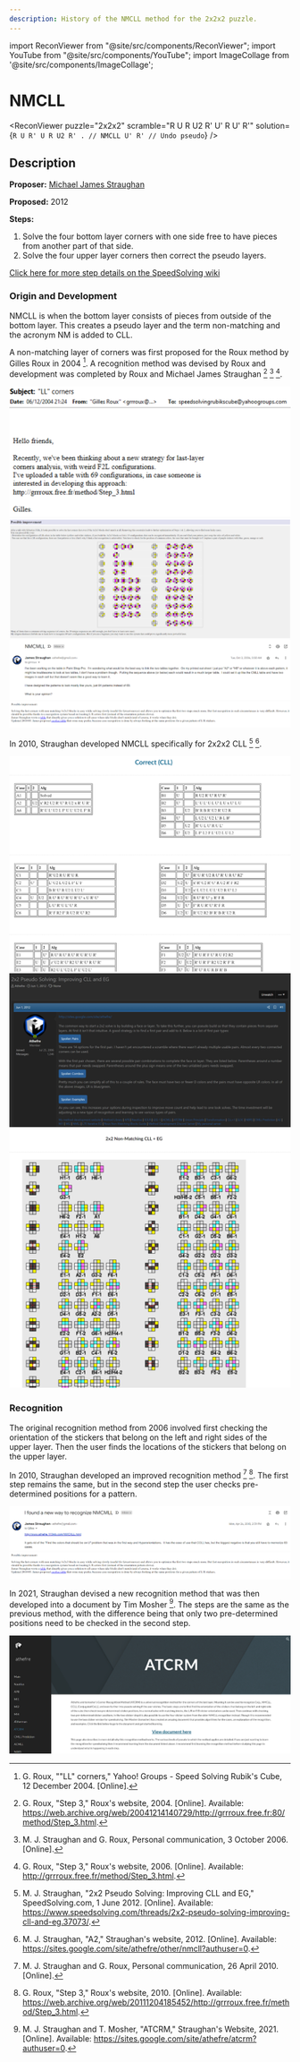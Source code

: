 ```yaml
---
description: History of the NMCLL method for the 2x2x2 puzzle.
---
```


import ReconViewer from "@site/src/components/ReconViewer";
import YouTube from "@site/src/components/YouTube";
import ImageCollage from '@site/src/components/ImageCollage';

# NMCLL

<ReconViewer
puzzle="2x2x2"
scramble="R U R U2 R' U' R U' R'"
solution={`R U R' U R U2 R' . // NMCLL
U' R' // Undo pseudo`}
/>

## Description

**Proposer:** [Michael James Straughan](CubingContributors/MethodDevelopers.md#straughan-michael-james-athefre)

**Proposed:** 2012

**Steps:**

1. Solve the four bottom layer corners with one side free to have pieces from another part of that side.
2. Solve the four upper layer corners then correct the pseudo layers.

[Click here for more step details on the SpeedSolving wiki](https://www.speedsolving.com/wiki/index.php?title=NMCLL)

### Origin and Development

NMCLL is when the bottom layer consists of pieces from outside of the bottom layer. This creates a pseudo layer and the term non-matching and the acronym NM is added to CLL.

A non-matching layer of corners was first proposed for the Roux method by Gilles Roux in 2004 [^1]. A recognition method was devised by Roux and development was completed by Roux and Michael James Straughan [^2] [^3] [^4].

![](img/CLL/Roux1.png)
![](img/CLL/Roux2.png)
![](img/CLL/Roux3.png)
![](img/CLL/Roux4.png)

In 2010, Straughan developed NMCLL specifically for 2x2x2 CLL [^5] [^6].

![](img/CLL/NMCLL1.png)
![](img/CLL/NMCLL2.png)
![](img/CLL/NMCLL3.png)

### Recognition

The original recognition method from 2006 involved first checking the orientation of the stickers that belong on the left and right sides of the upper layer. Then the user finds the locations of the stickers that belong on the upper layer.

In 2010, Straughan developed an improved recognition method [^7] [^8]. The first step remains the same, but in the second step the user checks pre-determined positions for a pattern.

![](img/CLL/NMCLL4.png)
![](img/CLL/Roux4.png)

In 2021, Straughan devised a new recognition method that was then developed into a document by Tim Mosher [^9]. The steps are the same as the previous method, with the difference being that only two pre-determined positions need to be checked in the second step.

![](img/CLL/ATCRM.png)

[^1]: G. Roux, ""LL" corners," Yahoo! Groups - Speed Solving Rubik's Cube, 12 December 2004. [Online].
[^2]: G. Roux, "Step 3," Roux's website, 2004. [Online]. Available: https://web.archive.org/web/20041214140729/http://grrroux.free.fr:80/method/Step_3.html.
[^3]: M. J. Straughan and G. Roux, Personal communication, 3 October 2006. [Online].
[^4]: G. Roux, "Step 3," Roux's website, 2006. [Online]. Available: http://grrroux.free.fr/method/Step_3.html.
[^5]: M. J. Straughan, "2x2 Pseudo Solving: Improving CLL and EG," SpeedSolving.com, 1 June 2012. [Online]. Available: https://www.speedsolving.com/threads/2x2-pseudo-solving-improving-cll-and-eg.37073/.
[^6]: M. J. Straughan, "A2," Straughan's website, 2012. [Online]. Available: https://sites.google.com/site/athefre/other/nmcll?authuser=0.
[^7]: M. J. Straughan and G. Roux, Personal communication, 26 April 2010. [Online].
[^8]: G. Roux, "Step 3," Roux's website, 2010. [Online]. Available: https://web.archive.org/web/20111204185452/http://grrroux.free.fr/method/Step_3.html.
[^9]: M. J. Straughan and T. Mosher, "ATCRM," Straughan's Website, 2021. [Online]. Available: https://sites.google.com/site/athefre/atcrm?authuser=0.